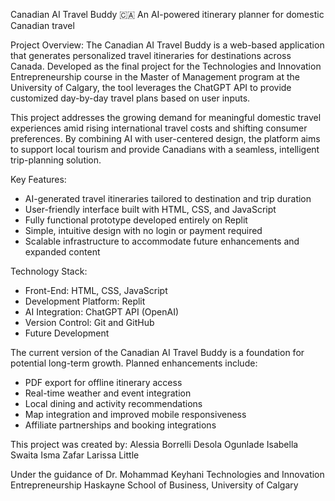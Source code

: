 Canadian AI Travel Buddy 🇨🇦
An AI-powered itinerary planner for domestic Canadian travel

Project Overview:
The Canadian AI Travel Buddy is a web-based application that generates personalized travel itineraries for destinations across Canada. Developed as the final project for the Technologies and Innovation Entrepreneurship course in the Master of Management program at the University of Calgary, the tool leverages the ChatGPT API to provide customized day-by-day travel plans based on user inputs.

This project addresses the growing demand for meaningful domestic travel experiences amid rising international travel costs and shifting consumer preferences. By combining AI with user-centered design, the platform aims to support local tourism and provide Canadians with a seamless, intelligent trip-planning solution.

Key Features:
- AI-generated travel itineraries tailored to destination and trip duration
- User-friendly interface built with HTML, CSS, and JavaScript
- Fully functional prototype developed entirely on Replit
- Simple, intuitive design with no login or payment required
- Scalable infrastructure to accommodate future enhancements and expanded content

Technology Stack:
- Front-End: HTML, CSS, JavaScript
- Development Platform: Replit
- AI Integration: ChatGPT API (OpenAI)
- Version Control: Git and GitHub
- Future Development

The current version of the Canadian AI Travel Buddy is a foundation for potential long-term growth. Planned enhancements include:
- PDF export for offline itinerary access
- Real-time weather and event integration
- Local dining and activity recommendations
- Map integration and improved mobile responsiveness
- Affiliate partnerships and booking integrations

This project was created by:
Alessia Borrelli
Desola Ogunlade
Isabella Swaita
Isma Zafar
Larissa Little 

Under the guidance of Dr. Mohammad Keyhani
Technologies and Innovation Entrepreneurship
Haskayne School of Business, University of Calgary

